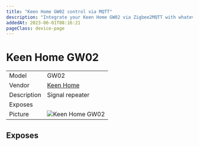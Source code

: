```yaml
---
title: "Keen Home GW02 control via MQTT"
description: "Integrate your Keen Home GW02 via Zigbee2MQTT with whatever smart home infrastructure you are using without the vendor's bridge or gateway."
addedAt: 2023-06-01T08:16:21
pageClass: device-page
---
```


<!-- !!!! -->
<!-- ATTENTION: This file is auto-generated through docgen! -->
<!-- You can only edit the "Notes"-Section between the two comment lines "Notes BEGIN" and "Notes END". -->
<!-- Do not use h1 or h2 heading within "## Notes"-Section. -->
<!-- !!!! -->

# Keen Home GW02

|     |     |
|-----|-----|
| Model | GW02  |
| Vendor  | [Keen Home](/supported-devices/#v=Keen%20Home)  |
| Description | Signal repeater |
| Exposes |  |
| Picture | ![Keen Home GW02](https://www.zigbee2mqtt.io/images/devices/GW02.png) |


<!-- Notes BEGIN: You can edit here. Add "## Notes" headline if not already present. -->


<!-- Notes END: Do not edit below this line -->




## Exposes



